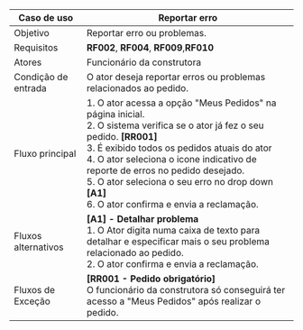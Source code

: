 | Caso de uso         | Reportar erro                                                                                                                                                                                                                                                                                                                                                                                                                                                                                                                                                                                                                                                               |
| ------------------- | ------------------------------------------------------------------------------------------------------------------------------------------------------------------------------------------------------------------------------------------------------------------------------------------------------------------------------------------------------------------------------------------------------------------------------------------------------------------------------------------------------------------------------------------------------------------------------------------------------------------------------------------------------------------------------------------- |
| Objetivo            | Reportar erro ou problemas.                                                                                                                                                                                                                                                                                                                                                                                                                                                                                                                                                                                                                       |
| Requisitos          | **RF002**, **RF004**, **RF009**,**RF010**                                                                                                                                                                                                                                                                                                                                                                                                                                                                                               |
| Atores              | Funcionário da construtora                                                                                                                                                                                                                                                                                                                                                                                                                                                                                                                                                                                                                                      |
| Condição de entrada | O ator deseja reportar erros ou problemas relacionados ao pedido.                                                                                                                                                                                                                                                                                                                                                                                                                                                                                                                               |
| Fluxo principal     | 1. O ator acessa a opção "Meus Pedidos" na página inicial. <br >2. O sistema verifica se o ator já fez o seu pedido. **[RR001]** <br> 3. É exibido todos os pedidos atuais do ator <br> 4. O ator seleciona o icone indicativo de reporte de erros no pedido desejado. <br> 5. O ator seleciona o seu erro no drop down **[A1]** <br> 6. O ator confirma e envia a reclamação.                                                                                                                                                                                                                                                                                      |
| Fluxos alternativos | **[A1] - Detalhar problema** <br> 1. O Ator digita numa caixa de texto para detalhar e especificar mais o seu problema relacionado ao pedido. <br >2. O ator confirma e envia a reclamação.
| Fluxos de Exceção   |  **[RR001 - Pedido obrigatório]** <br> O funcionário da construtora só conseguirá ter acesso a "Meus Pedidos" após realizar o pedido.
